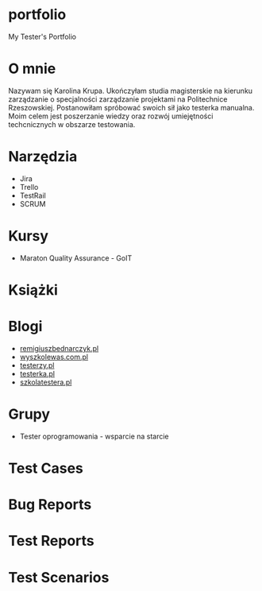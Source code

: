 # portfolio
My Tester's Portfolio

# O mnie
Nazywam się Karolina Krupa. Ukończyłam studia magisterskie na kierunku zarządzanie o specjalności zarządzanie projektami na Politechnice Rzeszowskiej. 
Postanowiłam spróbować swoich sił jako testerka manualna. Moim celem jest poszerzanie wiedzy oraz rozwój umiejętności techcnicznych w obszarze testowania. 

# Narzędzia
* Jira
* Trello
* TestRail
* SCRUM

# Kursy
* Maraton Quality Assurance - GoIT

# Książki

# Blogi
* [remigiuszbednarczyk.pl](https://remigiuszbednarczyk.pl/)
* [wyszkolewas.com.pl](https://www.wyszkolewas.com.pl/ads.txt)
* [testerzy.pl](https://testerzy.pl/)
* [testerka.pl](https://testerka.pl/)
* [szkolatestera.pl](https://szkolatestera.pl/blog/)

# Grupy
* Tester oprogramowania - wsparcie na starcie

# Test Cases

# Bug Reports

# Test Reports

# Test Scenarios
